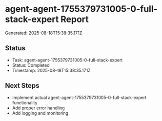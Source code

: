 # agent-agent-1755379731005-0-full-stack-expert Report

Generated: 2025-08-18T15:38:35.171Z

## Status
- Task: agent-agent-1755379731005-0-full-stack-expert
- Status: Completed
- Timestamp: 2025-08-18T15:38:35.171Z

## Next Steps
- Implement actual agent-agent-1755379731005-0-full-stack-expert functionality
- Add proper error handling
- Add logging and monitoring
